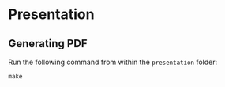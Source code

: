 # Presentation

## Generating PDF
Run the following command from within the ``presentation`` folder:

```
make
```
